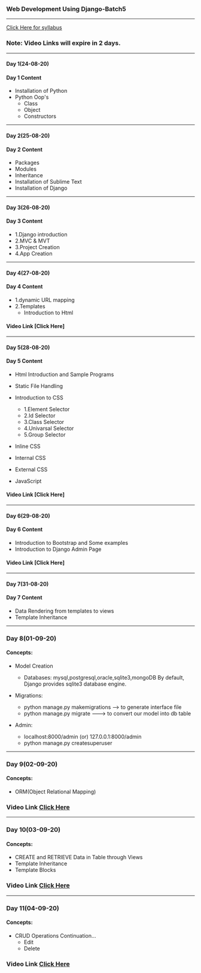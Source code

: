 ### Web Development Using Django-Batch5
____

[Click Here for syllabus](https://drive.google.com/file/d/1OnBUWHxKIa0ixTU8uKrWTGCE7HB3PbGl/view)

### Note: Video Links will expire in 2 days.
____
#### Day 1(24-08-20)
#### Day 1 Content
- Installation of Python
- Python Oop's
  - Class
  - Object
  - Constructors

___

#### Day 2(25-08-20)
#### Day 2 Content
- Packages
- Modules
- Inheritance
- Installation of Sublime Text
- Installation of Django


____

#### Day 3(26-08-20)
#### Day 3 Content

- 1.Django introduction
- 2.MVC & MVT
- 3.Project Creation
- 4.App Creation
____
#### Day 4(27-08-20)
#### Day 4 Content
- 1.dynamic URL mapping
- 2.Templates
  - Introduction to Html

#### Video Link [Click Here]
____
#### Day 5(28-08-20)
#### Day 5 Content
- Html Introduction and Sample Programs
- Static File Handling
- Introduction to CSS
  - 1.Element Selector
  - 2.Id Selector
  - 3.Class Selector
  - 4.Univarsal Selector
  - 5.Group Selector


- Inline CSS

- Internal CSS

- External CSS

- JavaScript

#### Video Link [Click Here]
____
#### Day 6(29-08-20)
#### Day 6 Content
- Introduction to Bootstrap and Some examples
- Introduction to Django Admin Page

#### Video Link [Click Here]

____
#### Day 7(31-08-20)
#### Day 7 Content
- Data Rendering from templates to views
- Template Inheritance


______

### Day 8(01-09-20)
#### Concepts:

- Model Creation
  - Databases:
    mysql,postgresql,oracle,sqlite3,mongoDB
    By default, Django provides sqlite3 database engine.

- Migrations:

  - python manage.py makemigrations --> to generate interface file
  - python manage.py migrate ---> to convert our model into db table

- Admin:
  - localhost:8000/admin (or) 127.0.0.1:8000/admin
  - python manage.py createsuperuser

____

### Day 9(02-09-20)
#### Concepts:
- ORM(Object Relational Mapping)

### Video Link [Click Here](https://transcripts.gotomeeting.com/#/s/d8df10eae0165c2d489413c4da02f3a421b267e931e1066bf116349861b21e53)

____
### Day 10(03-09-20)
#### Concepts:
- CREATE and RETRIEVE Data in Table through Views
- Template Inheritance
- Template Blocks
### Video Link [Click Here](https://transcripts.gotomeeting.com/#/s/921a2358e0dbedbd7aaf1db83d94fba95f2b2eab6001ab6a5fb01599dffc61a7)
______
### Day 11(04-09-20)
#### Concepts:
- CRUD Operations Continuation...
  - Edit
  - Delete
### Video Link [Click Here](https://transcripts.gotomeeting.com/#/s/0dacb92750d6f96d4be5236f604500c19ae013e7f9ca5bcc0d152742aa4fc93c)



